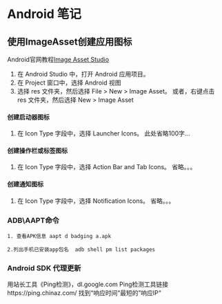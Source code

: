 # Android 笔记

## 使用ImageAsset创建应用图标

Android官网教程[Image Asset Studio](https://developer.android.com/studio/write/image-asset-studio?hl=zh-cn)

 1. 在 Android Studio 中，打开 Android 应用项目。
 2. 在 Project 窗口中，选择 Android 视图
 3. 选择 res 文件夹，然后选择 File > New > Image Asset。
    或者，右键点击 res 文件夹，然后选择 New > Image Asset

#### 创建启动器图标
 1. 在 Icon Type 字段中，选择 Launcher Icons。
    此处省略100字...

#### 创建操作栏或标签图标
 1. 在 Icon Type 字段中，选择 Action Bar and Tab Icons。
    省略。。。


#### 创建通知图标
 1. 在 Icon Type 字段中，选择 Notification Icons。
   省略。。。


### ADB\AAPT命令
 
````
1. 查看APK信息 aapt d badging a.apk

2.列出手机已安装app包名  adb shell pm list packages
````

### Android SDK 代理更新
用站长工具《Ping检测》，dl.google.com Ping检测工具链接https://ping.chinaz.com/
找到“响应时间“最短的”响应IP“